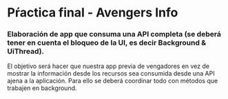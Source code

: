 # Pŕactica final - Avengers Info

### Elaboración de app que consuma una API completa (se deberá tener en cuenta el bloqueo de la UI, es decir Background & UiThread).

El objetivo será hacer que nuestra app previa de vengadores en vez de mostrar la información desde los recursos sea consumida desde una API ajena a la aplicación. Para ello se deberá coordinar todo con métodos que trabajen en background.
